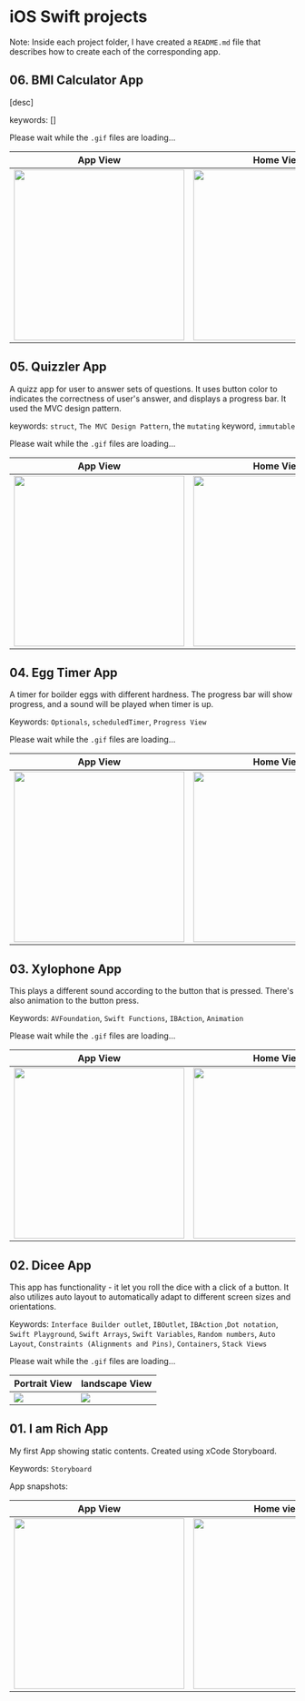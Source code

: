 # iOS Swift projects
Note: Inside each project folder, I have created a `README.md` file that describes how to create each of the corresponding app. 

## 06. BMI Calculator App
[desc]

keywords: []

Please wait while the `.gif` files are loading...

|  App View | Home View |
| ----------- | ----------- |
| <img src="06. BMI Calculator/App Snapshots/animation.gif" style="width:300px"> | <img src="06. BMI Calculator/App Snapshots/home.png" style="width:300px"> | 


## 05. Quizzler App
A quizz app for user to answer sets of questions. It uses button color to indicates the correctness of user's answer, and displays a progress bar. It used the MVC design pattern. 

keywords: `struct`, `The MVC Design Pattern`, the `mutating` keyword, `immutable`

Please wait while the `.gif` files are loading...

|  App View | Home View |
| ----------- | ----------- |
| <img src="05. Quizzler/App Snapshots/animation.gif" style="width:300px"> | <img src="05. Quizzler/App Snapshots/home.png" style="width:300px"> | 


## 04. Egg Timer App
A timer for boilder eggs with different hardness. The progress bar will show progress, and a sound will be played when timer is up. 

Keywords: `Optionals`, `scheduledTimer`, `Progress View`

Please wait while the `.gif` files are loading...

|  App View | Home View |
| ----------- | ----------- |
| <img src="04. Egg Timer/App Snapshots/animation.gif" style="width:300px"> | <img src="04. Egg Timer/App Snapshots/home.png" style="width:300px"> |

## 03. Xylophone App
This plays a different sound according to the button that is pressed. There's also animation to the button press. 

Keywords: `AVFoundation`, `Swift Functions`, `IBAction`, `Animation`

Please wait while the `.gif` files are loading...

|  App View | Home View |
| ----------- | ----------- |
| <img src="03. Xylophone/App Snapshots/animation.gif" style="width:300px"> | <img src="03. Xylophone/App Snapshots/Home Screen.png" style="width:300px"> |

## 02. Dicee App
This app has functionality - it let you roll the dice with a click of a button. It also utilizes auto layout to automatically adapt to different screen sizes and orientations. 

Keywords: `Interface Builder outlet`, `IBOutlet`, `IBAction` ,`Dot notation`, `Swift Playground`, `Swift Arrays`, `Swift Variables`, `Random numbers`, `Auto Layout`, `Constraints (Alignments and Pins)`, `Containers`, `Stack Views`

Please wait while the `.gif` files are loading...

| Portrait View | landscape View |
| ----------- | ----------- |
| <img src="02. Dicee/App Snapshots/portrait.gif"> | <img src="02.%20Dicee/App%20Snapshots/landscape.gif"> |

  
## 01. I am Rich App
My first App showing static contents. Created using xCode Storyboard.

Keywords: `Storyboard`

App snapshots:

| App View | Home view |
| ----------- | ----------- |
|<img src="01. I am Rich/App Snapshots/portrait.png" style="width:300px">| <img src="01. I am Rich/App Snapshots/Home Screen.png" style="width:300px">|

